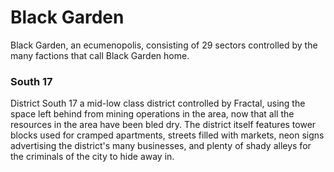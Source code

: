 # Black Garden

Black Garden, an ecumenopolis, consisting of 29 sectors controlled by the many factions that call Black Garden home. 

### South 17

District South 17 a mid-low class district controlled by Fractal, using the space left behind from mining operations in the area, now that all the resources in the area have been bled dry. The district itself features tower blocks used for cramped apartments, streets filled with markets, neon signs advertising the district's many businesses, and plenty of shady alleys for the criminals of the city to hide away in. 